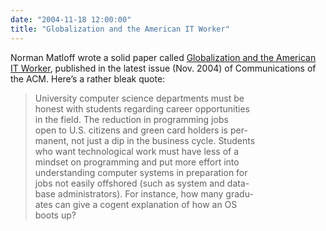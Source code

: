 ```yaml
---
date: "2004-11-18 12:00:00"
title: "Globalization and the American IT Worker"
---
```




Norman Matloff wrote a solid paper called [Globalization and the American IT Worker](http://heather.cs.ucdavis.edu/CACM.pdf), published in the latest issue (Nov. 2004) of Communications of the ACM. Here&rsquo;s a rather bleak quote:

>  University computer science departments must be<br/>
honest with students regarding career opportunities<br/>
in the field. The reduction in programming jobs<br/>
open to U.S. citizens and green card holders is per-<br/>
manent, not just a dip in the business cycle. Students<br/>
who want technological work must have less of a<br/>
mindset on programming and put more effort into<br/>
understanding computer systems in preparation for<br/>
jobs not easily offshored (such as system and data-<br/>
base administrators). For instance, how many gradu-<br/>
ates can give a cogent explanation of how an OS<br/>
boots up?



